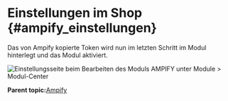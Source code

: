 # Einstellungen im Shop {#ampify_einstellungen}

Das von Ampify kopierte Token wird nun im letzten Schritt im Modul hinterlegt und das Modul aktiviert.

![](Bilder/ampify/ampify_moduleinstellungen.png "Einstellungsseite beim Bearbeiten des Moduls
      AMPIFY unter Module >
      Modul-Center")

**Parent topic:**[Ampify](7_4_14_Ampify.md)

